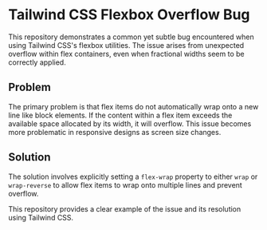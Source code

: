 # Tailwind CSS Flexbox Overflow Bug
This repository demonstrates a common yet subtle bug encountered when using Tailwind CSS's flexbox utilities. The issue arises from unexpected overflow within flex containers, even when fractional widths seem to be correctly applied.

## Problem
The primary problem is that flex items do not automatically wrap onto a new line like block elements.  If the content within a flex item exceeds the available space allocated by its width, it will overflow. This issue becomes more problematic in responsive designs as screen size changes.

## Solution
The solution involves explicitly setting a `flex-wrap` property to either `wrap` or `wrap-reverse` to allow flex items to wrap onto multiple lines and prevent overflow.

This repository provides a clear example of the issue and its resolution using Tailwind CSS.